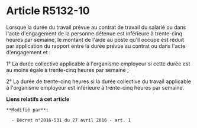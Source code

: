 # Article R5132-10

Lorsque la durée du travail prévue au contrat de travail du salarié ou dans l'acte d'engagement de la personne détenue est
inférieure à trente-cinq heures par semaine, le montant de l'aide au poste qu'il occupe est réduit par application du rapport
entre la durée prévue au contrat ou dans l'acte d'engagement et :

1° La durée collective applicable à l'organisme employeur si cette durée est au moins égale à trente-cinq heures par
semaine ;

2° La durée de trente-cinq heures si la durée collective du travail applicable à l'organisme employeur est inférieure à
trente-cinq heures par semaine.

**Liens relatifs à cet article**

	**Modifié par**:

	  - Décret n°2016-531 du 27 avril 2016 - art. 1
